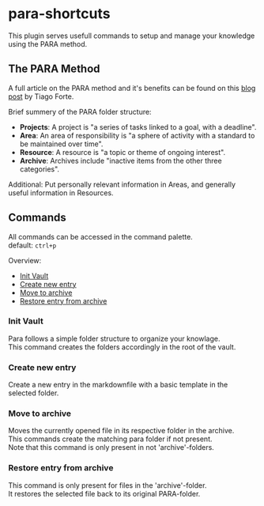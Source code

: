 # para-shortcuts

This plugin serves usefull commands to setup and manage your knowledge using the PARA method.

## The PARA Method
A full article on the PARA method and it's benefits can be found on this [blog post](https://fortelabs.co/blog/para/) by Tiago Forte.

Brief summery of the PARA folder structure:
- **Projects**: A project is "a series of tasks linked to a goal, with a deadline".
- **Area**: An area of responsibility is "a sphere of activity with a standard to be maintained over time".
- **Resource**: A resource is "a topic or theme of ongoing interest". 
- **Archive**: Archives include "inactive items from the other three categories".

Additional: Put personally relevant information in Areas, and generally useful information in Resources. 
## Commands

All commands can be accessed in the command palette.  
default: `ctrl+p`

Overview:
- [Init Vault](init-vault)
- [Create new entry](create-new-entry)
- [Move to archive](move-to-archive)
- [Restore entry from archive](restore-entry-from-archive)

### Init Vault
Para follows a simple folder structure to organize your knowlage.  
This command creates the folders accordingly in the root of the vault.

### Create new entry
Create a new entry in the markdownfile with a basic template in the selected folder.

### Move to archive
Moves the currently opened file in its respective folder in the archive.  
This commands create the matching para folder if not present.  
Note that this command is only present in not 'archive'-folders.

### Restore entry from archive
This command is only present for files in the 'archive'-folder.  
It restores the selected file back to its original PARA-folder.  
